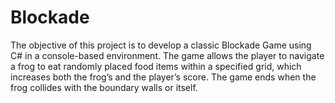 # Blockade
The objective of this project is to develop a classic Blockade Game using C# in a console-based environment. The game allows the player to navigate a frog to eat randomly placed food items within a specified grid, which increases both the frog’s and the player’s score. The game ends when the frog collides with the boundary walls or itself.
